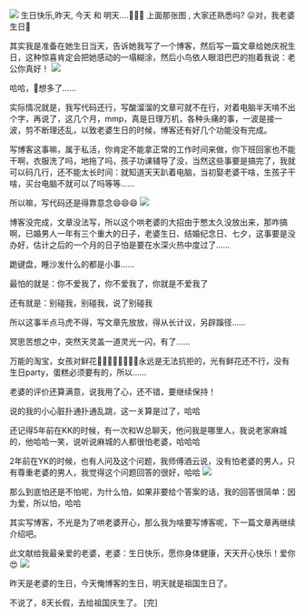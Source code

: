 

![](https://chuchur.com/upload/2017-8-6/1506761449082.jpg)
生日快乐,昨天, 今天 和 明天....🌹🌹🌹
上面那张图 , 大家还熟悉吗? 😛对，我老婆生日🎂

其实我是准备在她生日当天，告诉她我写了一个博客，然后写一篇文章给她庆祝生日，这种惊喜肯定会把她感动的一塌糊涂，然后小鸟依人眼泪巴巴的抱着我说：老公你真好！
![](https://chuchur.com/upload/2017-9-2/1507014070407.JPG)

哈哈，😬想多了……

实际情况就是，我写代码还行，写酸溜溜的文章可就不在行，对着电脑半天啃不出个字，再说了，这几个月，mmp，真是日理万机，各种头痛的事，一波是接一波，剪不断理还乱，以致老婆生日的时候，博客还有好几个功能没有完成。

写博客这事嘛，属于私活，你肯定不能拿正常的工作时间来做，你下班回家也不能干啊，衣服洗了吗，地拖了吗，孩子功课辅导了没，当然这些事要是搞完了，我就可以码几行，还不能太长时间：就知道天天趴着电脑，当初娶老婆干啥，生孩子干啥，买台电脑不就可以了吗等等……

所以嘛，写代码还是得靠意念😄😄😄
![](https://chuchur.com/upload/2017-9-2/1507014975882.JPG)

博客没完成，文章没法写，所以这个哄老婆的大招由于憋太久没放出来，那咋搞啊，已婚男人一年有三个重大的日子，老婆生日、结婚纪念日、七夕，这事要是没办好，估计之后的一个月的日子怕是要在水深火热中度过了……

跪键盘，睡沙发什么的都是小事……

最怕的就是：你不爱我了，你不爱我了，你就是不爱我了

还有就是：别碰我，别碰我，说了别碰我

所以这事半点马虎不得，写文章先放放，得从长计议，另辟蹊径……

冥思苦想之中，突然天灵盖一道灵光一闪，有了……

万能的淘宝，女孩对鲜花🌹🌹🌷🌷🌺🌺💐💐永远是无法抗拒的，光有鲜花还不行，没有生日party，蛋糕必须要有的，所以……

老婆的评价还算满意，说我用了心，还不错，要继续保持！

说的我的小心脏扑通扑通乱跳，这一关算是过了，哈哈

还记得5年前在KK的时候，有一次和W总聊天，他问我是哪里人，我说老家麻城的，他哈哈一笑，说听说麻城的人都很怕老婆，哈哈哈

2年前在YK的时候，也有人问及这个问题，我师傅酒云说，没有怕老婆的男人，只有尊重老婆的男人，我觉得这个问题回答的很好，哈哈
![](https://chuchur.com/upload/2017-9-2/1507016843300.JPG)

那么到底怕还是不怕呢，为什么怕，如果非要给个答案的话，我的回答很简单：因为爱，所以怕，哈哈

其实写博客，不光是为了哄老婆开心，那么我为啥要写博客呢，下一篇文章再继续介绍吧。

此文献给我最亲爱的老婆，老婆：生日快乐，愿你身体健康，天天开心快乐！爱你😍
![](https://chuchur.com/upload/2017-9-2/1507019792431.JPG)

昨天是老婆的生日，今天俺博客的生日，明天就是祖国生日了。

不说了，8天长假，去给祖国庆生了。
[完]